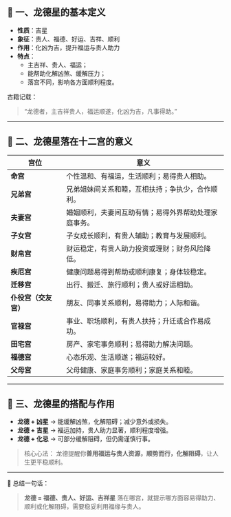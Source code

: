 ## 🐉 一、龙德星的基本定义

- **性质**：吉星
- **象征**：贵人、福德、好运、吉祥、顺利
- **作用**：化凶为吉，提升福运与贵人助力
- **特点**：
  - 主吉祥、贵人、福运；
  - 能帮助化解凶煞、缓解压力；
  - 落宫不同，影响各方面顺利程度。

古籍记载：

> “龙德者，主吉祥贵人，福运顺遂，化凶为吉，凡事得助。”

------

## 🧩 二、龙德星落在十二宫的意义

| 宫位                 | 意义                                                 |
| -------------------- | ---------------------------------------------------- |
| **命宫**             | 个性温和、有福运，生活顺利；易得贵人相助。           |
| **兄弟宫**           | 兄弟姐妹间关系和睦，互相扶持；争执少，合作顺利。     |
| **夫妻宫**           | 婚姻顺利，夫妻间互助有情；易得外界帮助处理家庭事务。 |
| **子女宫**           | 子女成长顺利，有贵人辅助；教育与发展顺利。           |
| **财帛宫**           | 财运稳定，有贵人助力投资或理财；财务风险降低。       |
| **疾厄宫**           | 健康问题易得到帮助或顺利康复；身体较稳定。           |
| **迁移宫**           | 出行、搬迁、旅行顺利；贵人或好运相助。               |
| **仆役宫（交友宫）** | 朋友、同事关系顺利，易得助力；人际和谐。             |
| **官禄宫**           | 事业、职场顺利，有贵人扶持；升迁或合作易成功。       |
| **田宅宫**           | 房产、家宅事务顺利；易得助力解决问题。               |
| **福德宫**           | 心态乐观、生活顺遂；福运较好。                       |
| **父母宫**           | 父母健康、家庭事务顺利；家庭关系和睦。               |

------

## 🔮 三、龙德星的搭配与作用

- **龙德 + 凶星** → 能缓解凶煞，化解阻碍；减少意外或损失。
- **龙德 + 吉星** → 福运加持，贵人助力显著，顺利程度增强。
- **龙德 + 化忌** → 可部分缓解阻碍，但仍需谨慎行事。

> 核心心法：
>  龙德提醒你**善用福运与贵人资源，顺势而行，化解阻碍**，让人生更平稳顺利。

------

📘 总结一句话：

> **龙德 = 福德、贵人、好运、吉祥星**
>  落在哪宫，就提示哪方面容易得助力、顺利或化解阻碍，需要稳妥利用福缘与贵人。